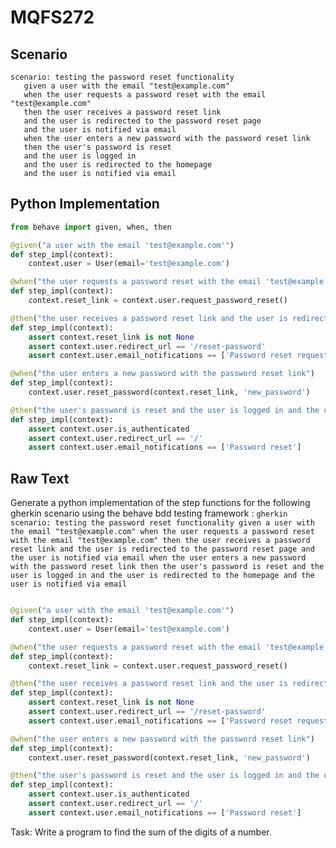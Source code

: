 # MQFS272
## Scenario
```gherkin
scenario: testing the password reset functionality 
   given a user with the email "test@example.com" 
   when the user requests a password reset with the email "test@example.com" 
   then the user receives a password reset link 
   and the user is redirected to the password reset page 
   and the user is notified via email 
   when the user enters a new password with the password reset link 
   then the user's password is reset 
   and the user is logged in 
   and the user is redirected to the homepage 
   and the user is notified via email
```


## Python Implementation
```python
from behave import given, when, then

@given("a user with the email 'test@example.com'")
def step_impl(context):
    context.user = User(email='test@example.com')

@when("the user requests a password reset with the email 'test@example.com'")
def step_impl(context):
    context.reset_link = context.user.request_password_reset()

@then("the user receives a password reset link and the user is redirected to the password reset page and the user is notified via email")
def step_impl(context):
    assert context.reset_link is not None
    assert context.user.redirect_url == '/reset-password'
    assert context.user.email_notifications == ['Password reset requested']

@when("the user enters a new password with the password reset link")
def step_impl(context):
    context.user.reset_password(context.reset_link, 'new_password')

@then("the user's password is reset and the user is logged in and the user is redirected to the homepage and the user is notified via email")
def step_impl(context):
    assert context.user.is_authenticated
    assert context.user.redirect_url == '/'
    assert context.user.email_notifications == ['Password reset']
```


## Raw Text
Generate a python implementation of the step functions for the following gherkin scenario using the behave bdd testing framework : ```gherkin scenario: testing the password reset functionality given a user with the email "test@example.com" when the user requests a password reset with the email "test@example.com" then the user receives a password reset link and the user is redirected to the password reset page and the user is notified via email when the user enters a new password with the password reset link then the user's password is reset and the user is logged in and the user is redirected to the homepage and the user is notified via email ```



```python from behave import given, when, then

@given("a user with the email 'test@example.com'")
def step_impl(context):
    context.user = User(email='test@example.com')

@when("the user requests a password reset with the email 'test@example.com'")
def step_impl(context):
    context.reset_link = context.user.request_password_reset()

@then("the user receives a password reset link and the user is redirected to the password reset page and the user is notified via email")
def step_impl(context):
    assert context.reset_link is not None
    assert context.user.redirect_url == '/reset-password'
    assert context.user.email_notifications == ['Password reset requested']

@when("the user enters a new password with the password reset link")
def step_impl(context):
    context.user.reset_password(context.reset_link, 'new_password')

@then("the user's password is reset and the user is logged in and the user is redirected to the homepage and the user is notified via email")
def step_impl(context):
    assert context.user.is_authenticated
    assert context.user.redirect_url == '/'
    assert context.user.email_notifications == ['Password reset']
```

Task: Write a program to find the sum of the digits of a number.
